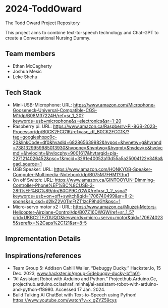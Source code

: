 # 2024-ToddOward
The Todd Oward Project Repository

This project aims to combine text-to-speech technology and Chat-GPT to create a Conversational Nursing Dummy.

## Team members 
- Ethan McCagherty
- Joshua Mesic
- Leke Shehu

## Tech Stack
- Mini-USB-Microphone: URL: https://www.amazon.com/Microphone-Gooseneck-Universal-Compatible-CGS-M1/dp/B08M37224H/ref=sr_1_20?keywords=usb+microphone&s=electronics&sr=1-20
- Raspberry pi: URL: https://www.amazon.ca/Raspberry-Pi-8GB-2023-Processor/dp/B0CK2FCG1K/ref=asc_df_B0CK2FCG1K/?tag=googleshopc0c-20&linkCode=df0&hvadid=682865639982&hvpos=&hvnetw=g&hvrand=7381329959985013930&hvpone=&hvptwo=&hvqmt=&hvdev=c&hvdvcmdl=&hvlocint=&hvlocphy=9001617&hvtargid=pla-2271214026452&psc=1&mcid=3291e40052a13d55a5a25004122e348a&gad_source=1
- USB Speaker: URL: https://www.amazon.com/HONKYOB-Speaker-Computer-Multimedia-Notebook/dp/B075M7FHM1?th=1
- On off Switch: URL: https://www.amazon.ca/GINTOOYUN-Dimming-Controller-Phone%EF%BC%8CUSB-3-28ft%EF%BC%89/dp/B0CP9CZCWX/ref=sr_1_2_sspa?keywords=usb+on+off+switch&qid=1706740499&sr=8-2-spons&sp_csd=d2lkZ2V0TmFtZT1zcF9hdGY&psc=1
- Micro-servo motor x2 : URL: https://www.amazon.ca/Miuzei-Motors-Helicopter-Airplane-Control/dp/B07Z16DWGW/ref=sr_1_5?crid=UKBC2TFZDUQO&keywords=micro+servo+motor&qid=1706740235&sprefix=%2Caps%2C121&sr=8-5

## Imprementation Details


## Inspirations/references
- Team Group 5: Addison Cahill Waller. “Debuggy Ducky.” Hackster.Io, 15 Dec. 2023, www.hackster.io/group-5/debuggy-ducky-bf1a01.
- “AI Assistant Robot with Arduino and Python.” Projecthub.Arduino.Cc, projecthub.arduino.cc/ashraf_minhaj/ai-assistant-robot-with-arduino-and-python-ff8980. Accessed 17 Jan. 2024. 
- Build Talking AI ChatBot with Text-to-Speech using Python! https://www.youtube.com/watch?v=x_gZYZ59cys
